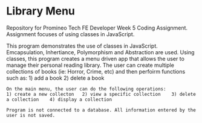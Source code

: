 # Library Menu
Repository for Promineo Tech FE Developer Week 5 Coding Assignment. Assignment focuses of using classes in JavaScript.

This program demonstrates the use of classes in JavaScript. Emcapsulation, Inhertiance, Polymorphism and Abstraction
    are used. Using classes, this program creates a menu driven app that allows the user to manage their personal
    reading library. The user can create multiple collections of books (ie: Horror, Crime, etc) and then perfoirm functions such as:
    1) add a book     2) delete a book

    On the main menu, the user can do the following operations:
    1) create a new collecton   2) view a specific collection    3) delete a collection    4) display a collection
    
    Program is not connected to a database. All information entered by the user is not saved.
